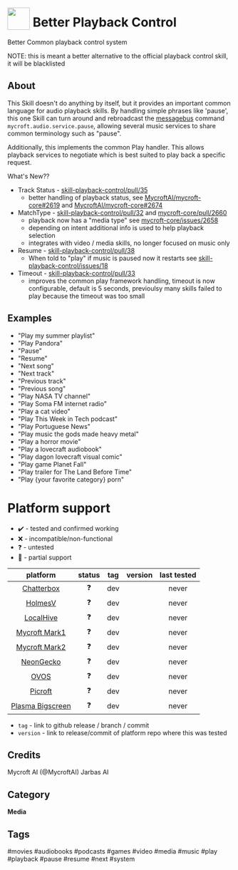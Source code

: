# <img src='https://raw.githack.com/FortAwesome/Font-Awesome/master/svgs/solid/play.svg' card_color='#22a7f0' width='50' height='50' style='vertical-align:bottom'/> Better Playback Control
Better Common playback control system

NOTE: this is meant a better alternative to the official playback control skill, it will be blacklisted

## About
This Skill doesn't do anything by itself, but it provides an important common
language for audio playback skills.  By handling simple phrases like
'pause', this one Skill can turn around and rebroadcast the [messagebus](https://mycroft.ai/documentation/message-bus/)
command `mycroft.audio.service.pause`, allowing several music services to share
common terminology such as "pause".

Additionally, this implements the common Play handler.  This allows playback
services to negotiate which is best suited to play back a specific request.

What's New??
- Track Status - [skill-playback-control/pull/35](https://github.com/MycroftAI/skill-playback-control/pull/35)
    - better handling of playback status, see [MycroftAI/mycroft-core#2619](https://github.com/MycroftAI/mycroft-core/pull/2619) and [MycroftAI/mycroft-core#2674](https://github.com/MycroftAI/mycroft-core/pull/2674)
- MatchType - [skill-playback-control/pull/32](https://github.com/MycroftAI/skill-playback-control/pull/32) and [mycroft-core/pull/2660](https://github.com/MycroftAI/mycroft-core/pull/2660)
    - playback now has a "media type" see [mycroft-core/issues/2658](https://github.com/MycroftAI/mycroft-core/issues/2658)
    - depending on intent additional info is used to help playback selection
    - integrates with video / media skills, no longer focused on music only
- Resume - [skill-playback-control/pull/38](https://github.com/MycroftAI/skill-playback-control/pull/38)
    - When told to "play" if music is paused now it restarts see [skill-playback-control/issues/18](https://github.com/MycroftAI/skill-playback-control/issues/18)
- Timeout - [skill-playback-control/pull/33](https://github.com/MycroftAI/skill-playback-control/pull/33)
    - improves the common play framework handling, timeout is now configurable,
      default is 5 seconds, previoulsy many skills failed to play because 
      the timeout was too small


## Examples
* "Play my summer playlist"
* "Play Pandora"
* "Pause"
* "Resume"
* "Next song"
* "Next track"
* "Previous track"
* "Previous song"
* "Play NASA TV channel"
* "Play Soma FM internet radio"
* "Play a cat video"
* "Play This Week in Tech podcast"
* "Play Portuguese News"
* "Play music the gods made heavy metal"
* "Play a horror movie"
* "Play a lovecraft audiobook"
* "Play dagon lovecraft visual comic"
* "Play game Planet Fall"
* "Play trailer for The Land Before Time"
* "Play {your favorite category} porn"

# Platform support

- :heavy_check_mark: - tested and confirmed working
- :x: - incompatible/non-functional
- :question: - untested
- :construction: - partial support

|     platform    |   status   |  tag  | version | last tested | 
|:---------------:|:----------:|:-----:|:-------:|:-----------:|
|    [Chatterbox](https://hellochatterbox.com)   | :question: |  dev  |         |    never    | 
|     [HolmesV](https://github.com/HelloChatterbox/HolmesV)     | :question: |  dev  |         |    never    | 
|    [LocalHive](https://github.com/JarbasHiveMind/LocalHive)    | :question: |  dev  |         |    never    |  
|  [Mycroft Mark1](https://github.com/MycroftAI/enclosure-mark1)    | :question: |  dev  |         |    never    | 
|  [Mycroft Mark2](https://github.com/MycroftAI/hardware-mycroft-mark-II)    | :question: |  dev  |         |    never    |  
|    [NeonGecko](https://neon.ai)      | :question: |  dev  |         |    never    |   
|       [OVOS](https://github.com/OpenVoiceOS)        | :question: |  dev  |         |    never    |    
|     [Picroft](https://github.com/MycroftAI/enclosure-picroft)       | :question: |  dev  |         |    never    |  
| [Plasma Bigscreen](https://plasma-bigscreen.org/)  | :question: |  dev  |         |    never    |  

- `tag` - link to github release / branch / commit
- `version` - link to release/commit of platform repo where this was tested

## Credits
Mycroft AI (@MycroftAI)
Jarbas AI

## Category
**Media**

## Tags
#movies
#audiobooks
#podcasts
#games
#video
#media
#music
#play
#playback
#pause
#resume
#next
#system

